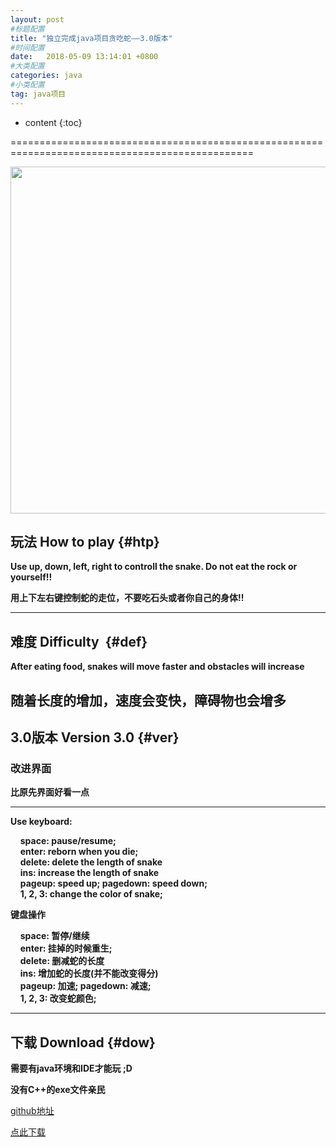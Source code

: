 ```yaml
---
layout: post
#标题配置
title: "独立完成java项目贪吃蛇——3.0版本"
#时间配置
date:   2018-05-09 13:14:01 +0800
#大类配置
categories: java
#小类配置
tag: java项目
---
```


* content
{:toc}
 

================================================================================================  


  
<img src = "{{ 'http://oyku9aqxp.bkt.clouddn.com/version3.gif' | prepend:site.baseurl}} " width="555" />


## 玩法 How to play {#htp}
 

**Use up, down, left, right to controll the snake. Do not eat the rock or yourself!!**  

**用上下左右键控制蛇的走位，不要吃石头或者你自己的身体!!**  

----------------------
## 难度 Difficulty  {#def}
  

**After eating food, snakes will move faster and obstacles will increase**  

**随着长度的增加，速度会变快，障碍物也会增多**  
----------------------
## 3.0版本 Version 3.0 {#ver}
 
### 改进界面
**比原先界面好看一点**  

----------------------
**Use keyboard:**  
  
&nbsp;&nbsp;&nbsp;&nbsp;**space: pause/resume;**  
&nbsp;&nbsp;&nbsp;&nbsp;**enter: reborn when you die;**  
&nbsp;&nbsp;&nbsp;&nbsp;**delete: delete the length of snake**  
&nbsp;&nbsp;&nbsp;&nbsp;**ins: increase the length of snake**  
&nbsp;&nbsp;&nbsp;&nbsp;**pageup: speed up; pagedown: speed down;**  
&nbsp;&nbsp;&nbsp;&nbsp;**1, 2, 3: change the color of snake;**  
  

**键盘操作**  

&nbsp;&nbsp;&nbsp;&nbsp;**space: 暂停/继续**  
&nbsp;&nbsp;&nbsp;&nbsp;**enter: 挂掉的时候重生;**  
&nbsp;&nbsp;&nbsp;&nbsp;**delete: 删减蛇的长度**  
&nbsp;&nbsp;&nbsp;&nbsp;**ins: 增加蛇的长度(并不能改变得分)**  
&nbsp;&nbsp;&nbsp;&nbsp;**pageup: 加速; pagedown: 减速;**  
&nbsp;&nbsp;&nbsp;&nbsp;**1, 2, 3: 改变蛇颜色;**  




----------------------
## 下载 Download {#dow}
 

**需要有java环境和IDE才能玩 ;D**  

**没有C++的exe文件亲民**  

[github地址](https://github.com/CNS1mple/Java-School-Project-Snake)  

[点此下载](https://github.com/CNS1mple/Java-School-Project-Snake/archive/master.zip)

